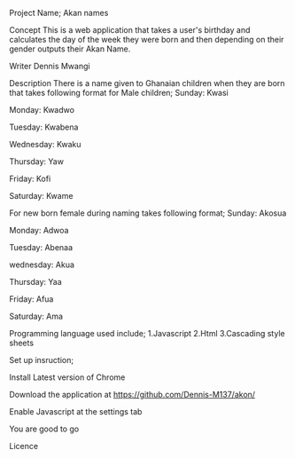 Project Name; Akan names

Concept This is a web application that takes a user's birthday and calculates the day of the week they were born and then depending on their gender outputs their Akan Name.

Writer Dennis Mwangi

Description There is a name given to Ghanaian children when they are born that takes following format for Male children; Sunday: Kwasi

Monday: Kwadwo

Tuesday: Kwabena

Wednesday: Kwaku

Thursday: Yaw

Friday: Kofi

Saturday: Kwame

For new born female during naming takes following format; Sunday: Akosua

Monday: Adwoa

Tuesday: Abenaa

wednesday: Akua

Thursday: Yaa

Friday: Afua

Saturday: Ama

Programming language used include; 1.Javascript 2.Html 3.Cascading style sheets

Set up insruction;

Install Latest version of Chrome

Download the application at https://github.com/Dennis-M137/akon/

Enable Javascript at the settings tab

You are good to go

Licence
